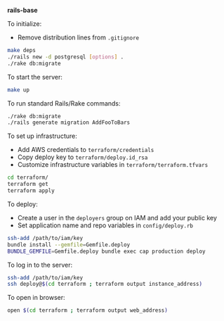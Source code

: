 **rails-base**


To initialize:

* Remove distribution lines from `.gitignore`

```bash
make deps
./rails new -d postgresql [options] .
./rake db:migrate
```

To start the server:

```bash
make up
```

To run standard Rails/Rake commands:

```bash
./rake db:migrate
./rails generate migration AddFooToBars
```

To set up infrastructure:

* Add AWS credentials to `terraform/credentials`
* Copy deploy key to `terraform/deploy.id_rsa`
* Customize infrastructure variables in `terraform/terraform.tfvars`

```bash
cd terraform/
terraform get
terraform apply
```

To deploy:

* Create a user in the `deployers` group on IAM and add your public
  key
* Set application name and repo variables in `config/deploy.rb`

```bash
ssh-add /path/to/iam/key
bundle install --gemfile=Gemfile.deploy
BUNDLE_GEMFILE=Gemfile.deploy bundle exec cap production deploy
```

To log in to the server:

```bash
ssh-add /path/to/iam/key
ssh deploy@$(cd terraform ; terraform output instance_address)
```

To open in browser:

```bash
open $(cd terraform ; terraform output web_address)
```
